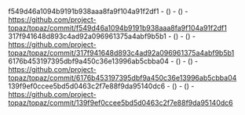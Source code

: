 f549d46a1094b9191b938aaa8fa9f104a91f2df1 -  () -  () - https://github.com/project-topaz/topaz/commit/f549d46a1094b9191b938aaa8fa9f104a91f2df1
317f941648d893c4ad92a096961375a4abf9b5b1 -  () -  () - https://github.com/project-topaz/topaz/commit/317f941648d893c4ad92a096961375a4abf9b5b1
6176b453197395dbf9a450c36e13996ab5cbba04 -  () -  () - https://github.com/project-topaz/topaz/commit/6176b453197395dbf9a450c36e13996ab5cbba04
139f9ef0ccee5bd5d0463c2f7e88f9da95140dc6 -  () -  () - https://github.com/project-topaz/topaz/commit/139f9ef0ccee5bd5d0463c2f7e88f9da95140dc6
